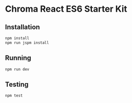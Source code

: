 # Chroma React ES6 Starter Kit

## Installation

```bash
npm install
npm run jspm install
```

## Running

```bash
npm run dev
```

## Testing

```bash
npm test
```
